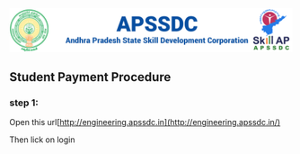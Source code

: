 ![logo](https://github.com/AP-Skill-Development-Corporation/PythonPrammingOnlineWorkshop-vignanUniversity/blob/main/APSSDC_logo.png)

## Student Payment Procedure
### step 1:
Open this url[http://engineering.apssdc.in](http://engineering.apssdc.in/)

Then lick on login 
